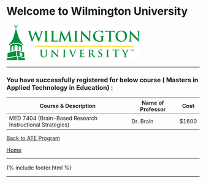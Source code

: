 # Welcome to Wilmington University

![Image](Images/wilmu-logo.png "Welcome to Wilmington University")

---

### You have successfully registered for below course ( Masters in Applied Technology in Education) :

|Course & Description| Name of Professor |Cost | 
|---| --- | --- |
MED 7404 (Brain-Based Research Instructional Strategies) | Dr. Brain | $1600 |


<a href="https://tuojeanbaptiste.github.io/TeamC/msate.html" style="right;">Back to ATE Program</a>

[Home](https://tuojeanbaptiste.github.io/TeamC/)

---

{% include footer.html %}

---

